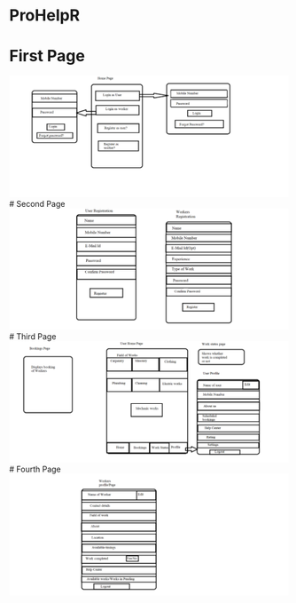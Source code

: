 # ProHelpR

# First Page
<img src="https://raw.githubusercontent.com/Giri30-09-98/PSTP-Tasks/main/App%20Design/Ab1.png">
# Second Page<img src="https://raw.githubusercontent.com/Giri30-09-98/PSTP-Tasks/main/App%20Design/Ab2.png">
# Third Page
<img src="https://raw.githubusercontent.com/Giri30-09-98/PSTP-Tasks/main/App%20Design/Ab3.png">
# Fourth Page
<img src="https://raw.githubusercontent.com/Giri30-09-98/PSTP-Tasks/main/App%20Design/Ab4.png">
